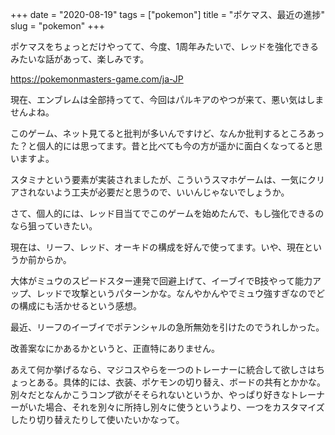 +++
date = "2020-08-19"
tags = ["pokemon"]
title = "ポケマス、最近の進捗"
slug = "pokemon"
+++

ポケマスをちょっとだけやってて、今度、1周年みたいで、レッドを強化できるみたいな話があって、楽しみです。

https://pokemonmasters-game.com/ja-JP

現在、エンブレムは全部持ってて、今回はパルキアのやつが来て、悪い気はしませんよね。

このゲーム、ネット見てると批判が多いんですけど、なんか批判するところあった？と個人的には思ってます。昔と比べても今の方が遥かに面白くなってると思いますよ。

スタミナという要素が実装されましたが、こういうスマホゲームは、一気にクリアされないよう工夫が必要だと思うので、いいんじゃないでしょうか。

さて、個人的には、レッド目当てでこのゲームを始めたんで、もし強化できるのなら狙っていきたい。

現在は、リーフ、レッド、オーキドの構成を好んで使ってます。いや、現在というか前からか。

大体がミュウのスピードスター連発で回避上げて、イーブイでB技やって能力アップ、レッドで攻撃というパターンかな。なんやかんやでミュウ強すぎなのでどの構成にも活かせるという感想。

最近、リーフのイーブイでポテンシャルの急所無効を引けたのでうれしかった。

改善案なにかあるかというと、正直特にありません。

あえて何か挙げるなら、マジコスやらを一つのトレーナーに統合して欲しさはちょっとある。具体的には、衣装、ポケモンの切り替え、ボードの共有とかかな。別々だとなんかこうコンプ欲がそそられないというか、やっぱり好きなトレーナーがいた場合、それを別々に所持し別々に使うというより、一つをカスタマイズしたり切り替えたりして使いたいかなって。

